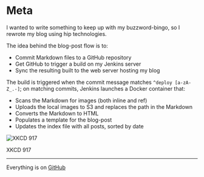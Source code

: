 # Meta
I wanted to write something to keep up with my buzzword-bingo,
so I rewrote my blog using hip technologies.

The idea behind the blog-post flow is to:

* Commit Markdown files to a GitHub repository
* Get GitHub to trigger a build on my Jenkins server
* Sync the resulting built to the web server hosting my blog

The build is triggered when the commit message matches `^deploy [a-zA-Z_.-]`;
on matching commits, Jenkins launches a Docker container that:

* Scans the Markdown for images (both inline and ref)
* Uploads the local images to S3 and replaces the path in the Markdown
* Converts the Markdown to HTML
* Populates a template for the blog-post
* Updates the index file with all posts, sorted by date


![XKCD 917](images/xkcd917.png)

<p class="center">XKCD 917</p>

---------

Everything is on [GitHub](https://github.com/DavidVentura/blogging_like_its_2017)
